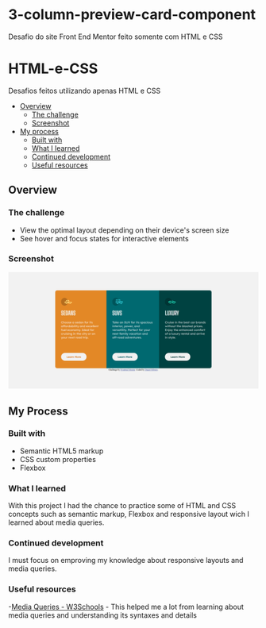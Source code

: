 # 3-column-preview-card-component
Desafio do site Front End Mentor feito somente com HTML e CSS

# HTML-e-CSS
Desafios feitos utilizando apenas HTML e CSS

- [Overview](#overview)
  - [The challenge](#the-challenge)
  - [Screenshot](#screenshot)
- [My process](#my-process)
  - [Built with](#built-with)
  - [What I learned](#what-i-learned)
  - [Continued development](#continued-development)
  - [Useful resources](#useful-resources)

## Overview

### The challenge
- View the optimal layout depending on their device's screen size
- See hover and focus states for interactive elements

### Screenshot
![Final result screenshot](./finalResult.png)

## My Process

### Built with
- Semantic HTML5 markup
- CSS custom properties
- Flexbox

### What I learned 
With this project I had the chance to practice some of HTML and CSS concepts such as semantic markup, Flexbox and responsive layout wich I learned about media queries.

### Continued development
I must focus on emproving my knowledge about responsive layouts and media queries.

### Useful resources
-[Media Queries - W3Schools](https://www.w3schools.com/css/css_rwd_mediaqueries.asp) - This helped me a lot from learning about media queries and understanding its syntaxes and details
